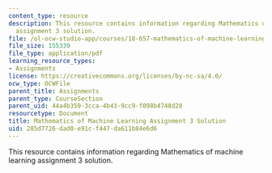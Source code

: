 ```yaml
---
content_type: resource
description: This resource contains information regarding Mathematics of machine learning
  assignment 3 solution.
file: /ol-ocw-studio-app/courses/18-657-mathematics-of-machine-learning-fall-2015/285d7726dad0e91cf447da611b84e6d6_MIT18_657F15_PS3_Sol.pdf
file_size: 155339
file_type: application/pdf
learning_resource_types:
- Assignments
license: https://creativecommons.org/licenses/by-nc-sa/4.0/
ocw_type: OCWFile
parent_title: Assignments
parent_type: CourseSection
parent_uid: 44a4b359-3cca-4b43-9cc9-f098b4748d28
resourcetype: Document
title: Mathematics of Machine Learning Assignment 3 Solution
uid: 285d7726-dad0-e91c-f447-da611b84e6d6
---
```

This resource contains information regarding Mathematics of machine learning assignment 3 solution.